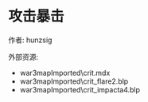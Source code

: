 # 攻击暴击

作者: hunzsig

外部资源:

* war3mapImported\crit.mdx
* war3mapImported\crit_flare2.blp
* war3mapImported\crit_impacta4.blp